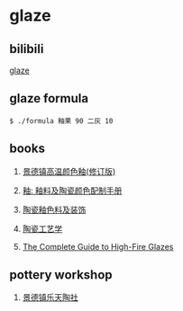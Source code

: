# glaze

## bilibili
[glaze](https://www.bilibili.com/video/BV1L5411p7ak)

## glaze formula
```
$ ./formula 釉果 90 二灰 10
```

## books
1. [景德镇高温颜色釉(修订版)](http://search.kongfz.com/product_result/?key=景德镇高温颜色釉%20景德镇陶瓷工业公司)

2. [釉: 釉料及陶瓷颜色配制手册](https://book.douban.com/subject/26911100/)

3. [陶瓷釉色料及装饰](https://book.douban.com/subject/30466477/)

4. [陶瓷工艺学](https://book.douban.com/subject/5947331/)

5. [The Complete Guide to High-Fire Glazes](https://book.douban.com/subject/2694637/)

## pottery workshop
1. [景德镇乐天陶社](http://www.potteryworkshop.com.cn/cn/index.asp)




